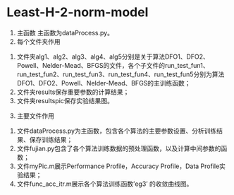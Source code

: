 # Least-H-2-norm-model

1.	主函数
主函数为dataProcess.py。
2.	每个文件夹作用
1)	文件夹alg1、alg2、alg3、alg4、alg5分别是关于算法DFO1、DFO2、Powell、Nelder-Mead、BFGS的文件，各个子文件的run_test_fun1、run_test_fun2、run_test_fun3、run_test_fun4、run_test_fun5分别为算法DFO1、DFO2、Powell、Nelder-Mead、BFGS的主训练函数；
2)	文件夹results保存重要参数的计算结果；
3)	文件夹resultspic保存实验结果图。
3.	主要文件作用
1)	文件dataProcess.py为主函数，包含各个算法的主要参数设置、分析训练结果、保存训练结果；
2)	文件fujian.py包含了各个算法训练数据的预处理函数，以及计算中间参数的函数；
3)	文件myPic.m展示Performance Profile，Accuracy Profile，Data Profile实验结果；
4)	文件func_acc_itr.m展示各个算法训练函数’eg3’ 的收敛曲线图。

